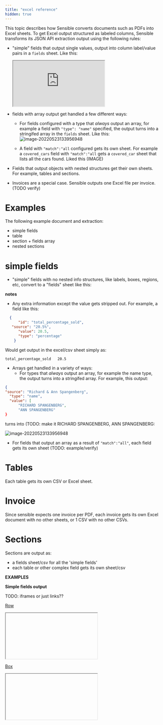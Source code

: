 ```yaml
---
title: "excel reference"
hidden: true
---
```


This topic describes how Sensible converts documents such as PDFs into Excel sheets. To get Excel output structured as labeled columns, Sensible transforms its JSON API extraction output using the following rules:



- "simple" fields that output single values, output into column label/value pairs in a `fields` sheet. Like this:

  <iframe src="https://docs.google.com/spreadsheets/d/e/2PACX-1vRJO_nwPRVe84ZdAi-gc6mny0zhRO9iz4nclfEKSBFQWHotARcgUkwfcinpGJTzPM4GIoIvf6PcN7zv/pubhtml?widget=true&amp;headers=false"></iframe>

- fields with array output get handled a few different ways:

  - For fields configured with a  type that *always* output an array, for example a field with `"type": "name"` specified, the output turns into a stringifed array in the `fields` sheet. Like this:
    ![image-20220523133956948](C:\Users\franc\AppData\Roaming\Typora\typora-user-images\image-20220523133956948.png)

  - A field with `"match":"all` configured gets its own sheet. For example a `covered_cars`  field with  `"match":"all`  gets a `covered_car` sheet that lists all the cars found. Liked this (IMAGE)
  
- Fields that output objects with nested structures get their own sheets. For example, tables and sections. 

- Invoices are a special case. Sensible outputs one Excel file per invoice. (TODO verify)

Examples
====

The following example document and extraction:



- simple fields
- table
- section + fields array
- nested sections








simple fields
====


- "simple" fields with no nested info structures, like labels, boxes, regions, etc, convert to a "fields" sheet like this:



**notes**

- Any extra information except the value gets stripped out.  For example, a field like this:

``` json
  {
      "id": "total_percentage_sold",
   "source": "20.5%",
      "value": 20.5,
      "type": "percentage"
    }
```

Would get output in the excel/csv sheet simply as:

```csv
total_percentage_sold	20.5
```



- Arrays get handled in a variety of ways:
  - For types that *always* output an array, for example the name type, the output turns into a stringifed array.  For example, this output:



```json
{
"source": "Richard & Ann Spangenberg",
  "type": "name",
  "value": [
      "RICHARD SPANGENBERG",
      "ANN SPANGENBERG"
}

```

turns into (TODO: make it RICHARD SPANGENBERG, ANN SPANGENBERG:

![image-20220523133956948](C:\Users\franc\AppData\Roaming\Typora\typora-user-images\image-20220523133956948.png)

- For fields that output an array as a result of `"match":"all"`, each field gets its own sheet (TODO: example/verify)

Tables 
===

Each table gets its own CSV or Excel sheet.

Invoice
====

Since sensible expects one invoice per PDF, each invoice gets its own Excel document with no other sheets, or 1 CSV with no other CSVs.

Sections
===

Sections are output as:

- a fields sheet/csv for all the 'simple fields'
- each table or other complex field gets its own sheet/csv

**EXAMPLES**

**Simple fields output**

TODO: iframes or just links?? 

[Row](docs:row)

<iframe here>

</iframe>

[Box](docs:box)

<iframe here>

